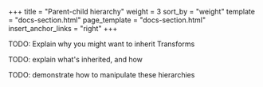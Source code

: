 +++
title = "Parent-child hierarchy"
weight = 3
sort_by = "weight"
template = "docs-section.html"
page_template = "docs-section.html"
insert_anchor_links = "right"
+++

TODO: Explain why you might want to inherit Transforms

TODO: explain what's inherited, and how

TODO: demonstrate how to manipulate these hierarchies
